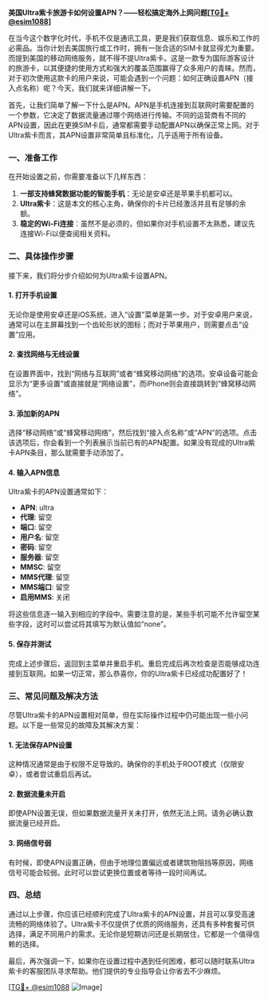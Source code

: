 **美国Ultra紫卡旅游卡如何设置APN？——轻松搞定海外上网问题[[TG💪+ @esim1088](https://t.me/s/esim1088)]**

在当今这个数字化时代，手机不仅是通讯工具，更是我们获取信息、娱乐和工作的必需品。当你计划去美国旅行或工作时，拥有一张合适的SIM卡就显得尤为重要。而提到美国的移动网络服务，就不得不提Ultra紫卡。这是一款专为国际游客设计的旅游卡，以其便捷的使用方式和强大的覆盖范围赢得了众多用户的青睐。然而，对于初次使用这款卡的用户来说，可能会遇到一个问题：如何正确设置APN（接入点名称）呢？今天，我们就来详细讲解一下。

首先，让我们简单了解一下什么是APN。APN是手机连接到互联网时需要配置的一个参数，它决定了数据流量通过哪个网络进行传输。不同的运营商有不同的APN设置，因此在更换SIM卡后，通常都需要手动配置APN以确保正常上网。对于Ultra紫卡而言，其APN设置非常简单且标准化，几乎适用于所有设备。

### **一、准备工作**
在开始设置之前，你需要准备以下几样东西：
1. **一部支持蜂窝数据功能的智能手机**：无论是安卓还是苹果手机都可以。
2. **Ultra紫卡**：这是本文的核心主角，确保你的卡片已经激活并且有足够的余额。
3. **稳定的Wi-Fi连接**：虽然不是必须的，但如果你对手机设置不太熟悉，建议先连接Wi-Fi以便查阅相关资料。

### **二、具体操作步骤**
接下来，我们将分步介绍如何为Ultra紫卡设置APN。

#### **1. 打开手机设置**
无论你是使用安卓还是iOS系统，进入“设置”菜单是第一步。对于安卓用户来说，通常可以在主屏幕找到一个齿轮形状的图标；而对于苹果用户，则需要点击“设置”应用。

#### **2. 查找网络与无线设置**
在设置界面中，找到“网络与互联网”或者“蜂窝移动网络”的选项。安卓设备可能会显示为“更多设置”或直接就是“网络设置”，而iPhone则会直接跳转到“蜂窝移动网络”。

#### **3. 添加新的APN**
选择“移动网络”或“蜂窝移动网络”，然后找到“接入点名称”或“APN”的选项。点击该选项后，你会看到一个列表展示当前已有的APN配置。如果没有现成的Ultra紫卡APN条目，那么就需要手动添加了。

#### **4. 输入APN信息**
Ultra紫卡的APN设置通常如下：
- **APN**: ultra
- **代理**: 留空
- **端口**: 留空
- **用户名**: 留空
- **密码**: 留空
- **服务器**: 留空
- **MMSC**: 留空
- **MMS代理**: 留空
- **MMS端口**: 留空
- **启用MMS**: 关闭

将这些信息逐一输入到相应的字段中。需要注意的是，某些手机可能不允许留空某些字段，这时可以尝试将其填写为默认值如“none”。

#### **5. 保存并测试**
完成上述步骤后，返回到主菜单并重启手机。重启完成后再次检查是否能够成功连接到互联网。如果一切正常，那么恭喜你，你的Ultra紫卡已经成功配置好了！

### **三、常见问题及解决方法**
尽管Ultra紫卡的APN设置相对简单，但在实际操作过程中仍可能出现一些小问题。以下是一些常见的故障及其解决方案：

#### **1. 无法保存APN设置**
这种情况通常是由于权限不足导致的。确保你的手机处于ROOT模式（仅限安卓），或者尝试重启后再试。

#### **2. 数据流量未开启**
即使APN设置无误，但如果数据流量开关未打开，依然无法上网。请务必确认数据流量已经开启。

#### **3. 网络信号弱**
有时候，即使APN设置正确，但由于地理位置偏远或者建筑物阻挡等原因，网络信号可能会较弱。此时可以尝试更换位置或者等待一段时间再试。

### **四、总结**
通过以上步骤，你应该已经顺利完成了Ultra紫卡的APN设置，并且可以享受高速流畅的网络体验了。Ultra紫卡不仅提供了优质的网络服务，还具有多种套餐可供选择，满足不同用户的需求。无论你是短期访问还是长期居住，它都是一个值得信赖的选择。

最后，再次强调一下，如果你在设置过程中遇到任何困难，都可以随时联系Ultra紫卡的客服团队寻求帮助。他们提供的专业指导会让你省去不少麻烦。

[[TG💪+ @esim1088](https://t.me/s/esim1088) ![Image](https://i.postimg.cc/4NQfJmqS/Snipaste-2025-05-13-00-14-12.png)]
